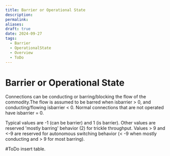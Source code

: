 ```yaml
---
title: Barrier or Operational State
description: 
permalink: 
aliases: 
draft: true
date: 2024-09-27
tags:
  - Barrier
  - OperationalState
  - Overview
  - ToDo
---
```

# Barrier or Operational State

Connections can be conducting or barring/blocking the flow of the commodity.The flow is assumed to be barred when isbarrier > 0, and conducting/flowing isbarrier < 0. Normal connections that are not operated have isbarrier = 0.

Typical values are -1 (can be barrier) and 1 (is barrier). Other values are reserved 'mostly barring' behavior (2) for trickle throughput. Values > 9 and <-9 are reserved for autonomous switching behavior (< -9 when mostly conducting and > 9 for most barring).

#ToDo insert table.

